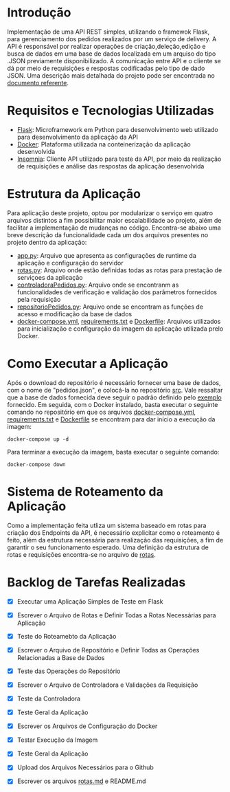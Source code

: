 # **Introdução**

Implementação de uma API REST simples, utilizando o framewok Flask, para gerenciamento dos pedidos realizados por um serviço de delivery. 
A API é responsável por realizar operações de criação,deleção,edição e busca de dados em uma base de dados localizada em um arquiso do tipo .JSON previamente disponibilizado.
A comunicação entre API e o cliente se dá por meio de requisições e respostas codificadas pelo tipo de dado JSON.
Uma descrição mais detalhada do projeto pode ser encontrada no [documento referente](TesteProgramacao_API.pdf).

# **Requisitos e Tecnologias Utilizadas** 
- [Flask](https://flask.palletsprojects.com/en/2.0.x/): Microframework em Python para desenvolvimento web utilizado para desenvolvimento da aplicação da API
- [Docker](https://www.docker.com): Plataforma utilizada na conteinerização da aplicação desenvolvida
- [Insomnia](https://insomnia.rest): Cliente API utilizado para  teste da API, por meio da realização de requisições e análise das respostas da aplicação desenvolvida

# **Estrutura da Aplicação**
 Para aplicação deste projeto, optou por modularizar o serviço em quatro arquivos distintos a fim possibilitar maior escalabilidade ao projeto, além de facilitar a implementação de mudanças no código. 
Encontra-se abaixo uma breve descrição da funcionalidade cada um dos arquivos presentes no projeto dentro da aplicação:

- [app.py](src/app.py):  Arquivo que apresenta as configurações de runtime da aplicação e configuração do servidor
- [rotas.py](src/rotas.py): Arquivo onde estão definidas todas as rotas para prestação de serviçoes da aplicação
- [controladoraPedidos.py](src/controladoraPedidos.py): Arquivo onde se encontranm as funcionalidades de verificação e validação dos parâmetros fornecidos pela requisição
- [repositorioPedidos.py](src/repositorioPedidos.py): Arquivo onde se encontram as funções de acesso e modificação da base de dados
- [docker-compose.yml](docker-compose.yml), [requirements.txt](requirements.txt) e [Dockerfile](Dockerfile): Arquivos utilizados para inicialização e configuração da imagem da aplicação utilizada prelo Docker.
 
# **Como Executar a Aplicação**
Após o download do repositório é necessário fornecer uma base de dados, com o nome de "pedidos.json", e colocá-la no repositório [src](src).
Vale ressaltar que a base de dados fornecida deve seguir o padrão definido pelo [exemplo](src/pedidos.json) fornecido.
Em seguida, com o Docker instalado, basta executar o seguinte comando no repositório em que os arquivos [docker-compose.yml](docker-compose.yml), [requirements.txt](requirements.txt) e [Dockerfile](Dockerfile) se encontram para dar início a execução da imagem:
```
docker-compose up -d 
```
Para terminar a execução da imagem, basta executar o seguinte comando:
```
docker-compose down
```
# **Sistema de Roteamento da Aplicação**
Como a implementação feita utliza um sistema baseado em rotas para criação dos Endpoints da API, é necessário explicitar como  o roteamento é feito, além da estrutura necessária para realização das requisições, a fim de garantir o seu funcionamento esperado. 
Uma definição da estrutura de rotas e requisições encontra-se no arquivo de [rotas](src/rotas.md).


# **Backlog de Tarefas Realizadas**
- [x] Executar uma Aplicação Simples de Teste em Flask
- [x] Escrever o Arquivo de Rotas e Definir Todas a Rotas Necessárias para Aplicação
- [x] Teste do Roteamebto da Aplicação 
- [x] Escrever o Arquivo de Repositório e Definir Todas as Operações Relacionadas a Base de Dados
- [x] Teste das Operações do Repositório
- [x] Escrever o Arquivo de Controladora e Validações da Requisição
- [x] Teste da Controladora
- [x] Teste Geral da Aplicação 
- [x] Escrever os Arquivos de Configuração do Docker
- [x] Testar Execução da Imagem 
- [x] Teste Geral da Aplicação 
- [x] Upload dos Arquivos Necessários para o Github
- [x] Escrever os arquivos [rotas.md](src/rotas.md) e README.md


 
 
 
 
